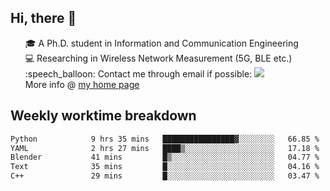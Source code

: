<h2 > Hi, there 👋 </h3>

<div >
 <ul>
 🎓 A Ph.D. student in Information and Communication Engineering <br>
 💻 Researching in Wireless Network Measurement (5G, BLE etc.)<br>
 :speech_balloon: Contact me through email if possible: <a href="mailto:ethanjia@sjtu.edu.cn"><img src="https://img.shields.io/badge/-ethanjia@sjtu.edu.cn-c14438?style=plastic&logo=Gmail&logoColor=white&link=mailto:mailto:ethanjia@sjtu.edu.cn"></a> <br>
  More info @ <a href="https://haifengjia.github.io">my home page</a>
 </ul>
</div>

<h2 >
Weekly worktime breakdown
</h1>


<!--START_SECTION:waka-->

```txt
Python            9 hrs 35 mins   ████████████████▓░░░░░░░░   66.85 %
YAML              2 hrs 27 mins   ████▒░░░░░░░░░░░░░░░░░░░░   17.18 %
Blender           41 mins         █▒░░░░░░░░░░░░░░░░░░░░░░░   04.77 %
Text              35 mins         █░░░░░░░░░░░░░░░░░░░░░░░░   04.16 %
C++               29 mins         █░░░░░░░░░░░░░░░░░░░░░░░░   03.47 %
```

<!--END_SECTION:waka-->


